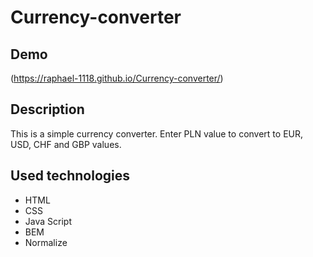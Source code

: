 # Currency-converter

## Demo
(https://raphael-1118.github.io/Currency-converter/)

## Description
This is a simple currency converter. Enter PLN value to convert to EUR, USD, CHF and GBP values. 

## Used technologies
- HTML
- CSS
- Java Script
- BEM
- Normalize
